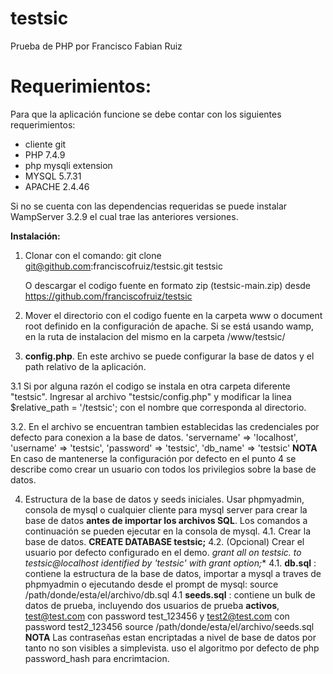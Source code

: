 # testsic
Prueba de PHP por Francisco Fabian Ruiz

# Requerimientos:
Para que la aplicación funcione se debe contar con los siguientes requerimientos:
- cliente git
- PHP 7.4.9
 - php mysqli extension
- MYSQL 5.7.31
- APACHE 2.4.46

Si no se cuenta con las dependencias requeridas se puede instalar WampServer 3.2.9 el cual trae las anteriores versiones.

**Instalación:**

1. Clonar con el comando:
   git clone git@github.com:franciscofruiz/testsic.git testsic 
   
   O descargar el codigo fuente en formato zip (testsic-main.zip) desde https://github.com/franciscofruiz/testsic

2. Mover el directorio con el codigo fuente en la carpeta www o document root definido en la configuración de apache. 
   Si se está usando wamp, en la ruta de instalacion del mismo en la carpeta /www/testsic/

3. **config.php**. En este archivo se puede configurar la base de datos y el path relativo de la aplicación.

  3.1 Si por alguna razón el codigo se instala en otra carpeta diferente "testsic". Ingresar al archivo "testsic/config.php" y
   modificar la linea $relative_path = '/testsic';  con el nombre que corresponda al directorio.

  3.2. En el archivo se encuentran tambien  establecidas las credenciales por defecto para conexion a la base de datos. 
    'servername' => 'localhost',
    'username' => 'testsic',
    'password' => 'testsic',
    'db_name' => 'testsic'
**NOTA** En caso de mantenerse la configuración por defecto en el punto 4 se describe como crear un usuario con todos los privilegios sobre la base de datos.


4. Estructura de la base de datos y seeds iniciales. Usar phpmyadmin, consola de mysql  o cualquier cliente para mysql server para crear la base de datos **antes de importar los archivos SQL**. Los comandos a continuación se pueden ejecutar en la consola de mysql.
 4.1. Crear la base de datos. **CREATE DATABASE testsic;**
 4.2. (Opcional) Crear el usuario por defecto configurado en el demo. **grant all on testsic.* to testsic@localhost identified by 'testsic' with grant option;** 
 4.1. **db.sql** : contiene la estructura de la base de datos, importar a mysql a traves de phpmyadmin o ejecutando desde el prompt de mysql:
    source /path/donde/esta/el/archivo/db.sql
 4.1 **seeds.sql** : contiene un bulk de datos de prueba, incluyendo dos usuarios de prueba **activos**, test@test.com con password test_123456 y test2@test.com  con password test2_123456
    source /path/donde/esta/el/archivo/seeds.sql
    **NOTA** Las contraseñas estan encriptadas a nivel de base de datos por tanto no son visibles a simplevista.  uso el algoritmo por defecto de php password_hash para encrimtacion.




